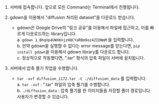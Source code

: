 1. 서버에 접속합니다. 앞으로 모든 Command는 Terminal에서 진행됩니다.

2. gdown을 이용해서 "diffusion 처리된 dataset"을 다운로드 받습니다. 
	  - gdown은 Google Drive의 "링크 공유"를 이용해서 파일에 접근하고, 이를 빠르게 다운로드하는 library입니다. <br/>
	  a. ``` gdown 1_BhqVp4UWXKnjzH8CYaRBm9oz4ZIDNmM ``` 을 입력합니다. <br/>
	  b. 만약 gdown을 실행할 수 없다는 error message를 얻는다면, ```pip install gdown```을 이용해서 gdown library를 다운로드 합니다. <br/>
	  c. 정상적으로 작동했다면, ".tar" 형식의 압축 파일이 서버에 설치됩니다.


3. 서버에서 압축 풀기 작업을 수행합니다. <br/>
	  - ``` tar -xvf diffusion_1172.tar -C ./diffusion_data ``` 를 입력합니다. <br/>
	  a. ```tar -xvf``` : ".tar" 파일의 압축 풀기를 수행합니다. <br/>
	  b. ```./diffusion_data``` : 압축 풀기를 한 이미지들을 저장할 폴더 경로입니다. 사용자가 변경할 수 있습니다.
